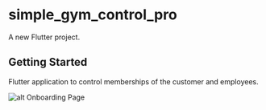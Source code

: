 # simple_gym_control_pro

A new Flutter project.

## Getting Started

Flutter application to control memberships of the customer and employees.

![alt Onboarding Page](https://i.postimg.cc/26vpsScL/Screenshot-1650926230.png)
